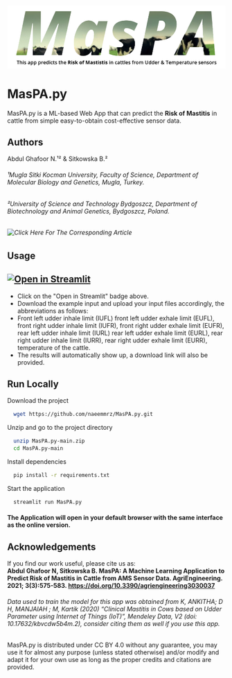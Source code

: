 
![Logo](https://github.com/naeemmrz/MasPA.py/blob/main/MasPA_logo.png?raw=true)

    
# MasPA.py

MasPA.py is a ML-based Web App that can predict the **Risk of Mastitis** in cattle from simple easy-to-obtain cost-effective sensor data.

## Authors

Abdul Ghafoor N.¹² & Sitkowska B.²
###### ¹Mugla Sitki Kocman University, Faculty of Science, Department of Molecular Biology and Genetics, Mugla, Turkey.
###### ²University of Science and Technology Bydgoszcz, Department of Biotechnology and Animal Genetics, Bydgoszcz, Poland.
###### ![Click Here For The Corresponding Article](https://doi.org/10.3390/agriengineering3030037)

 

  
## Usage
## [![Open in Streamlit](https://static.streamlit.io/badges/streamlit_badge_black_white.svg)](https://share.streamlit.io/naeemmrz/maspa.py/main/MasPA.py)
- Click on the "Open in Streamlit" badge above. 
- Download the example input and upload your input files accordingly, the abbreviations as follows: 
- Front left udder inhale limit (IUFL) front left udder exhale limit (EUFL), front right udder inhale limit (IUFR), front right udder exhale limit (EUFR), rear left udder inhale limit (IURL) rear left udder exhale limit (EURL), rear right udder inhale limit (IURR), rear right udder exhale limit (EURR), temperature of the cattle.
- The results will automatically show up, a download link will also be provided.

  
## Run Locally

Download the project

```bash
  wget https://github.com/naeemmrz/MasPA.py.git
```

Unzip and go to the project directory

```bash
  unzip MasPA.py-main.zip
  cd MasPA.py-main
```

Install dependencies

```bash
  pip install -r requirements.txt
```

Start the application

```bash
  streamlit run MasPA.py
```

#### The Application will open in your default browser with the same interface as the online version.

  
## Acknowledgements
If you find our work useful, please cite us as:\
**Abdul Ghafoor N, Sitkowska B. MasPA: A Machine Learning Application to Predict Risk of Mastitis in Cattle from AMS Sensor Data. AgriEngineering. 2021; 3(3):575-583. https://doi.org/10.3390/agriengineering3030037**

###### Data used to train the model for this app was obtained from *K, ANKITHA; D H, MANJAIAH ; M, Kartik (2020) “Clinical Mastitis in Cows based on Udder Parameter using Internet of Things (IoT)”, Mendeley Data, V2 (doi: 10.17632/kbvcdw5b4m.2)*, consider citing them as well if you use this app.

MasPA.py is distributed under CC BY 4.0 without any guarantee, you may use it for almost any purpose (unless stated otherwise) and/or modify and adapt it for your own use as long as the proper credits and citations are provided.
